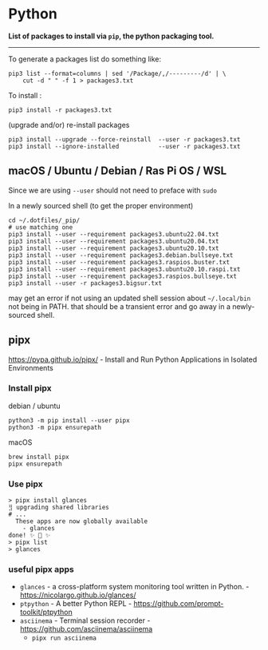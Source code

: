 # Python

**List of packages to install via `pip`, the python packaging tool.**

---

To generate a packages list do something like:

```
pip3 list --format=columns | sed '/Package/,/---------/d' | \
    cut -d " " -f 1 > packages3.txt
```

To install :

```
pip3 install -r packages3.txt
```

(upgrade and/or) re-install packages

```shell
pip3 install --upgrade --force-reinstall  --user -r packages3.txt
pip3 install --ignore-installed           --user -r packages3.txt
```

## macOS / Ubuntu / Debian / Ras Pi OS / WSL

Since we are using `--user` should not need to preface with `sudo`

In a newly sourced shell (to get the proper environment)

```shell
cd ~/.dotfiles/_pip/
# use matching one
pip3 install --user --requirement packages3.ubuntu22.04.txt
pip3 install --user --requirement packages3.ubuntu20.04.txt
pip3 install --user --requirement packages3.ubuntu20.10.txt
pip3 install --user --requirement packages3.debian.bullseye.txt
pip3 install --user --requirement packages3.raspios.buster.txt
pip3 install --user --requirement packages3.ubuntu20.10.raspi.txt
pip3 install --user --requirement packages3.raspios.bullseye.txt
pip3 install --user -r packages3.bigsur.txt
```
may get an error if not using an updated shell session about `~/.local/bin` not being in PATH. that should be a transient error and go away in a newly-sourced shell.

## pipx

<https://pypa.github.io/pipx/> - Install and Run Python Applications in Isolated Environments

### Install pipx

debian / ubuntu

```shell
python3 -m pip install --user pipx
python3 -m pipx ensurepath
```

macOS 

```shell
brew install pipx
pipx ensurepath
```

### Use pipx

```console
> pipx install glances
⣻ upgrading shared libraries
# ...
  These apps are now globally available
    - glances
done! ✨ 🌟 ✨
> pipx list
> glances
```

### useful pipx apps

- `glances` - a cross-platform system monitoring tool written in Python. - https://nicolargo.github.io/glances/
- `ptpython` - A better Python REPL - https://github.com/prompt-toolkit/ptpython
- `asciinema` - Terminal session recorder - https://github.com/asciinema/asciinema
  - `pipx run asciinema`